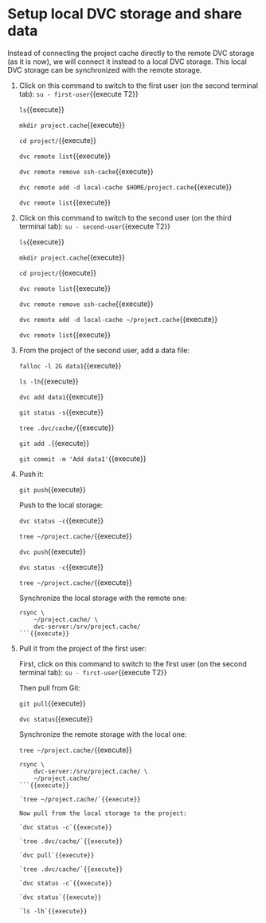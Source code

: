 # Setup local DVC storage and share data

Instead of connecting the project cache directly to the remote DVC
storage (as it is now), we will connect it instead to a local DVC
storage. This local DVC storage can be synchronized with the remote
storage.

1. Click on this command to switch to the first user (on the second
   terminal tab): `su - first-user`{{execute T2}}

   `ls`{{execute}}
   
   `mkdir project.cache`{{execute}}
   
   `cd project/`{{execute}}
   
   `dvc remote list`{{execute}}
   
   `dvc remote remove ssh-cache`{{execute}}
   
   `dvc remote add -d local-cache $HOME/project.cache`{{execute}}

   `dvc remote list`{{execute}}
   
2. Click on this command to switch to the second user (on the third
   terminal tab): `su - second-user`{{execute T2}}

   `ls`{{execute}}
   
   `mkdir project.cache`{{execute}}
   
   `cd project/`{{execute}}
   
   `dvc remote list`{{execute}}
   
   `dvc remote remove ssh-cache`{{execute}}
   
   `dvc remote add -d local-cache ~/project.cache`{{execute}}

   `dvc remote list`{{execute}}
   
3. From the project of the second user, add a data file:

   `falloc -l 2G data1`{{execute}}
   
   `ls -lh`{{execute}}
   
   `dvc add data1`{{execute}}
   
   `git status -s`{{execute}}
   
   `tree .dvc/cache/`{{execute}}
   
   `git add .`{{execute}}
   
   `git commit -m 'Add data1'`{{execute}}
   
4. Push it:
   
   `git push`{{execute}}
   
   Push to the local storage:

   `dvc status -c`{{execute}}
   
   `tree ~/project.cache/`{{execute}}
   
   `dvc push`{{execute}}
   
   `dvc status -c`{{execute}}

   `tree ~/project.cache/`{{execute}}
   
   Synchronize the local storage with the remote one:

   ```
   rsync \
       ~/project.cache/ \
       dvc-server:/srv/project.cache/
   ```{{execute}}

5. Pull it from the project of the first user:

   First, click on this command to switch to the first user (on the
   second terminal tab): `su - first-user`{{execute T2}}
   
   Then pull from Git:
   
   `git pull`{{execute}}
   
   `dvc status`{{execute}}
   
   Synchronize the remote storage with the local one:
   
   `tree ~/project.cache/`{{execute}}
   
   ```
   rsync \
       dvc-server:/srv/project.cache/ \
       ~/project.cache/
   ```{{execute}}

   `tree ~/project.cache/`{{execute}}
   
   Now pull from the local storage to the project:
   
   `dvc status -c`{{execute}}
   
   `tree .dvc/cache/`{{execute}}
   
   `dvc pull`{{execute}}
   
   `tree .dvc/cache/`{{execute}}
   
   `dvc status -c`{{execute}}
   
   `dvc status`{{execute}}
   
   `ls -lh`{{execute}}
